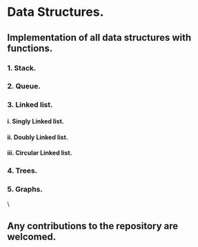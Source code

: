 # Data Structures.

## Implementation of all data structures with functions.

### 1. Stack.
### 2. Queue.
### 3. Linked list.
####    i.  Singly Linked list.
####    ii. Doubly Linked list.
####    iii. Circular Linked list.
### 4. Trees.
### 5. Graphs.
\
## Any contributions to the repository are welcomed. 
